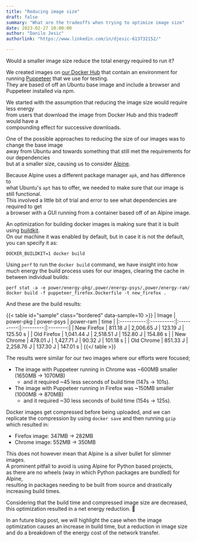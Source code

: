 ```yaml
---
title: "Reducing image size"
draft: false
summary: "What are the tradeoffs when trying to optimize image size"
date: 2023-02-27 10:00:00
author: "Danilo Jesic"
authorlink: "https://www.linkedin.com/in/djesic-613732152/"

---
```


Would a smaller image size reduce the total energy required to run it?

We created images on [our Docker Hub](https://hub.docker.com/u/greencoding) that contain an environment for running [Puppeteer](https://github.com/puppeteer/puppeteer) that we use for testing.  
They are based of off an Ubuntu base image and include a browser and Puppeteer installed via npm.

We started with the assumption that reducing the image size would require less energy  
from users that download the image from Docker Hub and this tradeoff would have a  
compounding effect for successive downloads.

One of the possible approaches to reducing the size of our images was to change the base image  
away from Ubuntu and towards something that still met the requirements for our dependencies  
but at a smaller size, causing us to consider [Alpine](https://www.alpinelinux.org/).

Because Alpine uses a different package manager `apk`, and has difference to  
what Ubuntu's `apt` has to offer, we needed to make sure that our image is still functional.  
This involved a little bit of trial and error to see what dependencies are required to get  
a browser with a GUI running from a container based off of an Alpine image.

An optimization for building docker images is making sure that it is built using [buildkit](https://docs.docker.com/build/buildkit/).  
On our machine it was enabled by default, but in case it is not the default, you can specify it as:

```code
DOCKER_BUILDKIT=1 docker build
```

Using `perf` to run the `docker build` command, we have insight into how much energy
the build process uses for our images, clearing the cache in between individual builds:

```code
perf stat -a -e power/energy-pkg/,power/energy-psys/,power/energy-ram/ docker build -f puppeteer_firefox.Dockerfile -t new_firefox .
```

And these are the build results:

{{< table id="sample" class="bordered" data-sample=10 >}}
|    Image    |  power-pkg | power-psys | power-ram |   time   |
|:-----------:|:----------:|:----------:|:---------:|:--------:|
| New Firefox |  811.18 J  | 2,006.65 J |  123.19 J | 125.50 s |
| Old Firefox | 1,041.44 J | 2,518.51 J |  152.80 J | 154.86 s |
|  New Chrome |  478.01 J  | 1,427.71 J |  90.32 J  | 101.18 s |
|  Old Chrome |  851.33 J  | 2,258.76 J |  137.30 J | 147.01 s |
{{</ table >}}

The results were similar for our two images where our efforts were focused;  

- The image with Puppeteer running in Chrome was ~600MB smaller (1650MB -> 1070MB)
  + and it required ~45 less seconds of build time (147s -> 101s).
- The image with Puppeteer running in Firefox was ~150MB smaller (1000MB -> 870MB)
  + and it required ~30 less seconds of build time (154s -> 125s).

Docker images get compressed before being uploaded, and we can replicate the compression by using
`docker save` and then running `gzip` which resulted in:

- Firefox image: 347MB -> 282MB
- Chrome image: 552MB -> 350MB

This does not however mean that Alpine is a silver bullet for slimmer images.  
A prominent pitfall to avoid is using Alpine for Python based projects,  
as there are no wheels (way in which Python packages are bundled) for Alpine,  
resulting in packages needing to be built from source and drastically increasing build times.

Considering that the build time and compressed image size are decreased, this optimization resulted in a net energy reduction. 🎉

In an future blog post, we will highlight the case when the image optimization causes an increase in build time, but a reduction in image size and do a breakdown of the energy cost of the network transfer.
